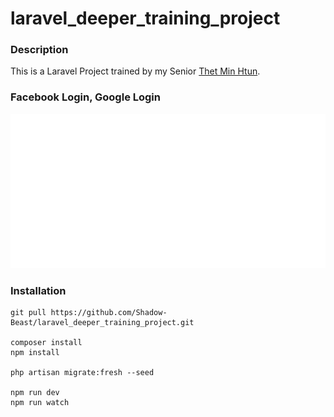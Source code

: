 # laravel_deeper_training_project

### Description
 This is a Laravel Project trained by my Senior [Thet Min Htun](https://github.com/thetminnhtun-scm).

### Facebook Login, Google Login
![Login Page](./image_for_readme/login_page.png)
### Installation
```
git pull https://github.com/Shadow-Beast/laravel_deeper_training_project.git

composer install
npm install

php artisan migrate:fresh --seed

npm run dev
npm run watch
```